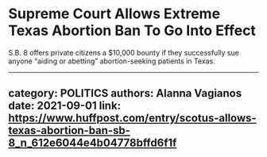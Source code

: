 # Supreme Court Allows Extreme Texas Abortion Ban To Go Into Effect

S.B. 8 offers private citizens a $10,000 bounty if they successfully sue anyone “aiding or abetting” abortion-seeking patients in Texas.

---
category: POLITICS
authors: Alanna Vagianos
date: 2021-09-01
link: https://www.huffpost.com/entry/scotus-allows-texas-abortion-ban-sb-8_n_612e6044e4b04778bffd6f1f
---
